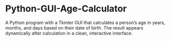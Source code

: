 # Python-GUI-Age-Calculator
A Python program with a Tkinter GUI that calculates a person’s age in years, months, and days based on their date of birth. The result appears dynamically after calculation in a clean, interactive interface.

